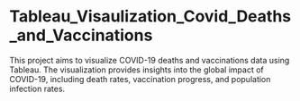 # Tableau_Visaulization_Covid_Deaths_and_Vaccinations
This project aims to visualize COVID-19 deaths and vaccinations data using Tableau. The visualization provides insights into the global impact of COVID-19, including death rates, vaccination progress, and population infection rates.
